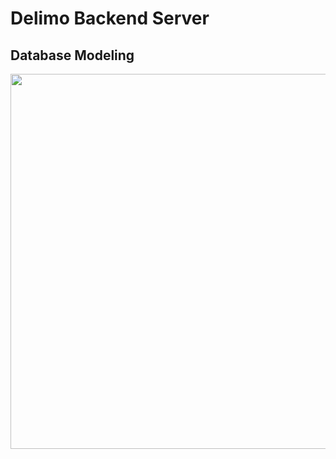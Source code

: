 # Delimo Backend Server

## Database Modeling
<img src="https://user-images.githubusercontent.com/71310074/208893989-008a01d4-43bd-4ca1-9d0c-987bca9d16b0.png" width=600>